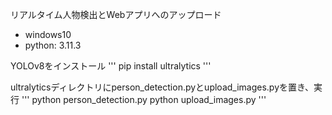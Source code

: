 リアルタイム人物検出とWebアプリへのアップロード

* windows10
* python: 3.11.3

YOLOv8をインストール
'''
pip install ultralytics
'''

ultralyticsディレクトリにperson_detection.pyとupload_images.pyを置き、実行
'''
python person_detection.py
python upload_images.py
'''
